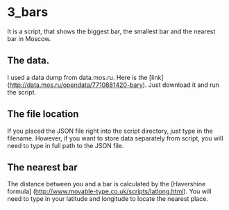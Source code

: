 # 3_bars

It is a script, that shows the biggest bar, the smallest bar and the nearest bar in Moscow.


## The data.

I used a data dump from data.mos.ru.
Here is the [link] (http://data.mos.ru/opendata/7710881420-bary).
Just download it and run the script.


## The file location
If you placed the JSON file right into the script directory, just type in the filename.
However, if you want to store data separately from script, you will need to type in full path to the JSON file.


## The nearest bar

The distance between you and a bar is calculated by the [Havershine formula] (http://www.movable-type.co.uk/scripts/latlong.html).
You will need to type in your latitude and longitude to locate the nearest place.
